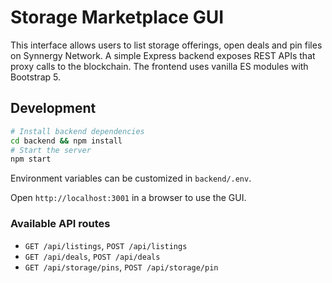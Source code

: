 # Storage Marketplace GUI

This interface allows users to list storage offerings, open deals and pin files
on Synnergy Network. A simple Express backend exposes REST APIs that proxy calls
to the blockchain. The frontend uses vanilla ES modules with Bootstrap 5.

## Development

```bash
# Install backend dependencies
cd backend && npm install
# Start the server
npm start
```

Environment variables can be customized in `backend/.env`.

Open `http://localhost:3001` in a browser to use the GUI.

### Available API routes

- `GET /api/listings`, `POST /api/listings`
- `GET /api/deals`, `POST /api/deals`
- `GET /api/storage/pins`, `POST /api/storage/pin`


